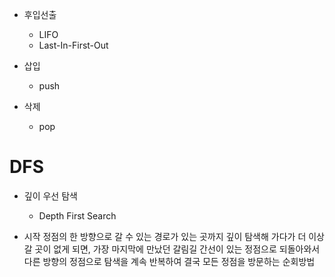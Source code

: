 - 후입선출
    - LIFO
    - Last-In-First-Out

- 삽입
    - push
- 삭제
    - pop


# DFS

- 깊이 우선 탐색
    - Depth First Search

- 시작 정점의 한 방향으로 갈 수 있는 경로가 있는 곳까지 깊이 탐색해 가다가 더 이상 갈 곳이 없게 되면, 가장 마지막에 만났던 갈림길 간선이 있는 정점으로 되돌아와서 다른 방향의 정점으로 탐색을 계속 반복하여 결국 모든 정점을 방문하는 순회방법